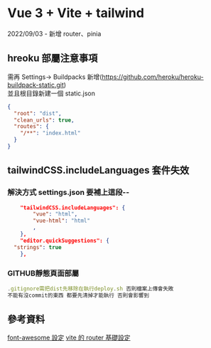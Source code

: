 # Vue 3 + Vite + tailwind

2022/09/03 - 新增 router、pinia

## hreoku 部屬注意事項

需再 Settings-> Buildpacks 新增(<https://github.com/heroku/heroku-buildpack-static.git>)  
並且根目錄新建一個 static.json

```json
{
  "root": "dist",
  "clean_urls": true,
  "routes": {
    "/**": "index.html"
  }
}
```

## tailwindCSS.includeLanguages 套件失效

### 解決方式 settings.json 要補上這段--

```json
    "tailwindCSS.includeLanguages": {
        "vue": "html",
        "vue-html": "html"
        ,
    },
    "editor.quickSuggestions": {
  "strings": true
	},
```

### GITHUB靜態頁面部屬

```javascript
.gitignore需把dist先移除在執行deploy.sh 否則檔案上傳會失敗
不能有沒commit的東西 都要先清掉才能執行 否則會影響到
```

## 參考資料

[font-awesome 設定](https://rogeraabbccdd.github.io/F2E-book/views/ch24.html#font-awesome)
[vite 的 router 基礎設定](https://functional.style/vite/vue-router/)
